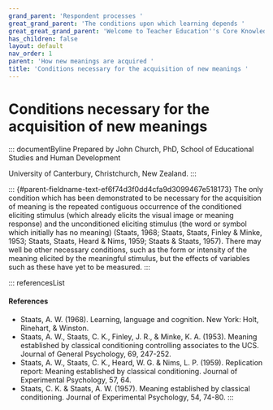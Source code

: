 ```yaml
---
grand_parent: 'Respondent processes '
great_grand_parent: 'The conditions upon which learning depends '
great_great_grand_parent: 'Welcome to Teacher Education''s Core Knowledge and Skills.'
has_children: false
layout: default
nav_order: 1
parent: 'How new meanings are acquired '
title: 'Conditions necessary for the acquisition of new meanings '
---
```

# Conditions necessary for the acquisition of new meanings 


::: documentByline
Prepared by John Church, PhD, School of Educational Studies and Human
Development

University of Canterbury, Christchurch, New Zealand.
:::

::: {#parent-fieldname-text-ef6f74d3f0dd4cfa9d3099467e518173}
The only condition which has been demonstrated to be necessary for the
acquisition of meaning is the repeated contiguous occurrence of the
conditioned eliciting stimulus (which already elicits the visual image
or meaning response) and the unconditioned eliciting stimulus (the word
or symbol which initially has no meaning) (Staats, 1968; Staats, Staats,
Finley & Minke, 1953; Staats, Staats, Heard & Nims, 1959; Staats &
Staats, 1957). There may well be other necessary conditions, such as the
form or intensity of the meaning elicited by the meaningful stimulus,
but the effects of variables such as these have yet to be measured.
:::

::: referencesList
#### References

-   Staats, A. W. (1968). Learning, language and cognition. New York:
    Holt, Rinehart, & Winston.
-   Staats, A. W., Staats, C. K., Finley, J. R., & Minke, K. A. (1953).
    Meaning established by classical conditioning controlling associates
    to the UCS. Journal of General Psychology, 69, 247-252.
-   Staats, A. W., Staats, C. K., Heard, W. G. & Nims, L. P. (1959).
    Replication report: Meaning established by classical conditioning.
    Journal of Experimental Psychology, 57, 64.
-   Staats, C. K. & Staats, A. W. (1957). Meaning established by
    classical conditioning. Journal of Experimental Psychology, 54,
    74-80.
:::
